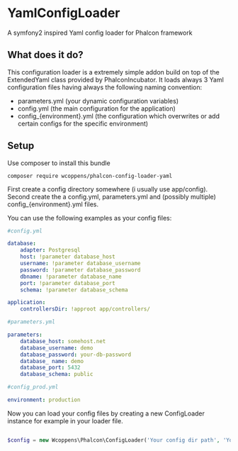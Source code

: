 # YamlConfigLoader
A symfony2 inspired Yaml config loader for Phalcon framework


## What does it do?

This configuration loader is a extremely simple addon build on top of the ExtendedYaml class provided by PhalconIncubator.
It loads always 3 Yaml configuration files having always the following naming convention:

- parameters.yml (your dynamic configuration variables)
- config.yml (the main configuration for the application)
- config_{environment}.yml (the configuration which overwrites or add certain configs for the specific environment)

## Setup

Use composer to install this bundle

```
composer require wcoppens/phalcon-config-loader-yaml
```

First create a config directory somewhere (i usually use app/config).
Second create the a config.yml, parameters.yml and (possibly multiple) config_{environment}.yml files.

You can use the following examples as your config files:

```yml
#config.yml

database:
    adapter: Postgresql
    host: !parameter database_host
    username: !parameter database_username
    password: !parameter database_password
    dbname: !parameter database_name
    port: !parameter database_port
    schema: !parameter database_schema

application:
    controllersDir: !approot app/controllers/

```

```yml
#parameters.yml

parameters:
    database_host: somehost.net
    database_username: demo
    database_password: your-db-password
    database_ name: demo
    database_port: 5432
    database_schema: public
```

```yml
#config_prod.yml

environment: production

```

Now you can load your config files by creating a new ConfigLoader instance for example in your loader file.

```php

$config = new Wcoppens\Phalcon\ConfigLoader('Your config dir path', 'Your app-root path', 'environment');

```
